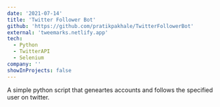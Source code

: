 ```yaml
---
date: '2021-07-14'
title: 'Twitter Follower Bot'
github: 'https://github.com/pratikpakhale/TwitterFollowerBot'
external: 'tweemarks.netlify.app'
tech:
  - Python
  - TwitterAPI
  - Selenium
company: ''
showInProjects: false
---
```


A simple python script that geneartes accounts and follows the specified user on twitter.
